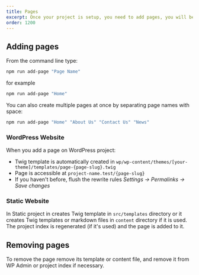 ```yaml
---
title: Pages
excerpt: Once your project is setup, you need to add pages, you will be working on, to it.
order: 1200
---
```


## Adding pages

From the command line type:

```bash
npm run add-page "Page Name"
```

for example

```bash
npm run add-page "Home"
```

You can also create multiple pages at once by separating page names with space:

```bash
npm run add-page "Home" "About Us" "Contact Us" "News"
```

### WordPress Website

When you add a page on WordPress project:

- Twig template is automatically created in `wp/wp-content/themes/[your-theme]/templates/page-{page-slug}.twig`
- Page is accessible at `project-name.test/{page-slug}`
- If you haven't before, flush the rewrite rules _Settings -> Permalinks -> Save changes_

### Static Website

In Static project in creates Twig template in `src/templates` directory or it creates Twig templates or markdown files in `content` directory if it is used. The project index is regenerated (if it's used) and the page is added to it.

## Removing pages

To remove the page remove its template or content file, and remove it from WP Admin or project index if necessary.
